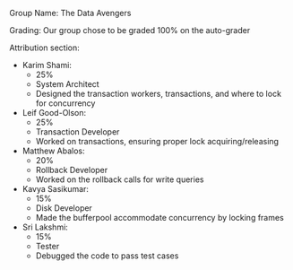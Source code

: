 Group Name: The Data Avengers

Grading: Our group chose to be graded 100% on the auto-grader

Attribution section:
- Karim Shami:
    - 25%
    - System Architect
    - Designed the transaction workers, transactions, and where to lock for concurrency
- Leif Good-Olson:
    - 25%
    - Transaction Developer
    - Worked on transactions, ensuring proper lock acquiring/releasing
- Matthew Abalos:
    - 20%
    - Rollback Developer
    - Worked on the rollback calls for write queries
- Kavya Sasikumar:
    - 15%
    - Disk Developer
    - Made the bufferpool accommodate concurrency by locking frames
- Sri Lakshmi:
    - 15%
    - Tester
    - Debugged the code to pass test cases